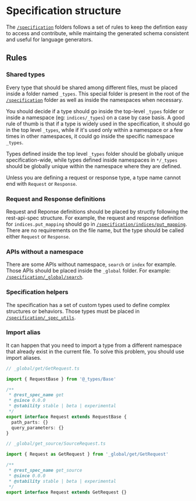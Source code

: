 # Specification structure

The [`/specification`](../specification) folders follows a set of rules to
keep the defintion easy to access and contribute, while maintaing
the generated schema consistent and useful for language generators.

## Rules

### Shared types

Every type that should be shared among different files, must be placed
inside a folder named `_types`. This special folder is present in the
root of the [`/specification`](../specification) folder as well
as inside the namespaces when necessary.

You should decide if a type should go inside the top-level `_types`
folder or inside a namespace (eg: `indices/_types`) on a case by case basis.
A good rule of thumb is that if a type is widely used in the specification,
it should go in the top level `_types`, while if it's used only within
a namespace or a few times in other namespaces, it could go inside the
specific namespace `_types`.

Types defined inside the top level `_types` folder should be globally
unique specification-wide, while types defined inside namespaces in `*/_types`
should be globally unique within the namespace where they are defined.

Unless you are defining a request or response type, a type name cannot
end with `Request` or `Response`.

### Request and Response definitions

Request and Reponse definitions should be placed by structly following
the rest-api-spec structure.
For example, the request and response definition for `indices.put_mapping`
should go in [`/specification/indices/put_mapping`](../specification/indices/put_mapping).
There are no requirements on the file name, but the type should be
called either `Request` or `Response`.

### APIs without a namespace

There are some APIs without namespace, `search` or `index` for example.
Those APIs should be placed inside the `_global` folder.
For example: [`/specification/_global/search`](../specification/_global/search).

### Specification helpers

The specification has a set of custom types used to define complex structures
or behaviors. Those types must be placed in [`/specification/_spec_utils`](../specification/_spec_utils).

### Import alias

It can happen that you need to import a type from a different namespace that already exist in the current file.
To solve this problem, you should use import aliases.

```ts
// _global/get/GetRequest.ts

import { RequestBase } from '@_types/Base'

/**
 * @rest_spec_name get
 * @since 0.0.0
 * @stability stable | beta | experimental
 */
export interface Request extends RequestBase {
  path_parts: {}
  query_parameters: {}
}
```
```ts
// _global/get_source/SourceRequest.ts

import { Request as GetRequest } from '_global/get/GetRequest'

/**
 * @rest_spec_name get_source
 * @since 0.0.0
 * @stability stable | beta | experimental
 */
export interface Request extends GetRequest {}
```